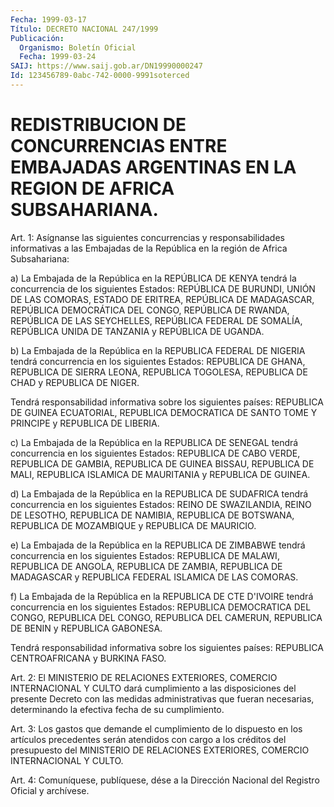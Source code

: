 ```yaml
---
Fecha: 1999-03-17
Título: DECRETO NACIONAL 247/1999
Publicación:
  Organismo: Boletín Oficial
  Fecha: 1999-03-24
SAIJ: https://www.saij.gob.ar/DN19990000247
Id: 123456789-0abc-742-0000-9991soterced
---
```

# REDISTRIBUCION DE CONCURRENCIAS ENTRE EMBAJADAS ARGENTINAS EN LA REGION DE AFRICA SUBSAHARIANA.

<a id="1"></a>
Art. 1: Asígnanse las siguientes concurrencias y  responsabilidades informativas a las  Embajadas  de la República en  la región de Africa Subsahariana:

a)  La Embajada de la República en la REPÚBLICA DE KENYA tendrá la concurrencia de los siguientes Estados: REPÚBLICA DE BURUNDI, UNIÓN DE LAS COMORAS, ESTADO DE ERITREA, REPÚBLICA DE MADAGASCAR, REPÚBLICA DEMOCRÁTICA DEL CONGO, REPÚBLICA DE RWANDA, REPÚBLICA DE LAS SEYCHELLES, REPÚBLICA FEDERAL DE SOMALÍA, REPÚBLICA UNIDA DE TANZANIA y REPÚBLICA DE UGANDA.

b) La Embajada de la República en la REPUBLICA FEDERAL  DE  NIGERIA tendrá  concurrencia en los siguientes Estados: REPUBLICA DE GHANA, REPUBLICA  DE SIERRA LEONA, REPUBLICA TOGOLESA, REPUBLICA DE CHAD y REPUBLICA DE NIGER.

Tendrá responsabilidad  informativa  sobre  los  siguientes países: REPUBLICA DE GUINEA ECUATORIAL, REPUBLICA DEMOCRATICA DE SANTO TOME Y PRINCIPE y REPUBLICA DE LIBERIA.

c)  La Embajada de la República en la REPUBLICA DE  SENEGAL  tendrá concurrencia  en  los  siguientes Estados: REPUBLICA DE CABO VERDE, REPUBLICA DE GAMBIA, REPUBLICA DE GUINEA BISSAU, REPUBLICA DE MALI, REPUBLICA    ISLAMICA DE  MAURITANIA  y  REPUBLICA  DE  GUINEA.

d) La Embajada de la República  en la REPUBLICA DE SUDAFRICA tendrá concurrencia en los siguientes Estados: REINO DE SWAZILANDIA, REINO DE LESOTHO, REPUBLICA DE NAMIBIA,  REPUBLICA DE BOTSWANA, REPUBLICA DE MOZAMBIQUE y REPUBLICA DE MAURICIO.

e) La Embajada de la República en la  REPUBLICA  DE ZIMBABWE tendrá concurrencia  en  los  siguientes  Estados:  REPUBLICA  DE  MALAWI, REPUBLICA DE ANGOLA, REPUBLICA DE ZAMBIA, REPUBLICA DE MADAGASCAR y REPUBLICA FEDERAL ISLAMICA DE LAS COMORAS.

f) La Embajada de la República en la REPUBLICA DE CTE D'IVOIRE tendrá concurrencia en los siguientes Estados: REPUBLICA  DEMOCRATICA  DEL CONGO, REPUBLICA DEL CONGO, REPUBLICA DEL CAMERUN, REPUBLICA DE BENIN y REPUBLICA GABONESA.

Tendrá responsabilidad  informativa  sobre  los  siguientes países: REPUBLICA CENTROAFRICANA y BURKINA FASO.

<a id="2"></a>
Art.    2:   El  MINISTERIO  DE  RELACIONES  EXTERIORES,  COMERCIO INTERNACIONAL  Y  CULTO  dará  cumplimiento a las disposiciones del presente  Decreto  con  las  medidas   administrativas  que  fueran necesarias,  determinando  la  efectiva fecha  de  su  cumplimiento.

<a id="3"></a>
Art. 3: Los gastos que demande  el cumplimiento de lo dispuesto en los artículos precedentes serán atendidos  con cargo a los créditos del presupuesto del MINISTERIO DE RELACIONES  EXTERIORES,  COMERCIO INTERNACIONAL Y CULTO.

<a id="4"></a>
Art. 4: Comuníquese,  publíquese, dése a la Dirección Nacional del Registro Oficial y archívese.